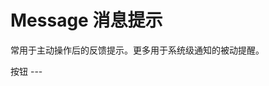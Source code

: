 # Message 消息提示

常用于主动操作后的反馈提示。更多用于系统级通知的被动提醒。

<ClientOnly>
<l-code-preview>
<l-button text>按钮</l-button>
</l-code-preview>
</ClientOnly>
---
